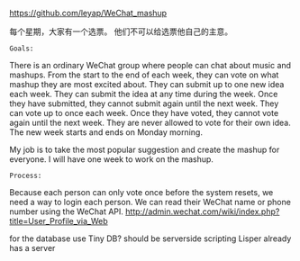 https://github.com/leyap/WeChat_mashup

每个星期，大家有一个选票。 
他们不可以给选票他自己的主意。

	Goals:
There is an ordinary WeChat group where people can chat about music and mashups. From the start to the end of each week, they can vote on what mashup they are most excited about. They can submit up to one new idea each week. They can submit the idea at any time during the week. Once they have submitted, they cannot submit again until the next week. They can vote up to once each week. Once they have voted, they cannot vote again until the next week. They are never allowed to vote for their own idea. The new week starts and ends on Monday morning.

My job is to take the most popular suggestion and create the mashup for everyone. I will have one week to work on the mashup. 

	Process:
Because each person can only vote once before the system resets, we need a way to login each person. We can read their WeChat name or phone number using the WeChat API. 
http://admin.wechat.com/wiki/index.php?title=User_Profile_via_Web



for the database use Tiny DB?
should be serverside scripting
Lisper already has a server

